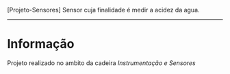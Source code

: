 [Projeto-Sensores] Sensor cuja finalidade é medir a acidez da agua.
___________________________________________________________________
# Informação
Projeto realizado no ambito da cadeira *Instrumentação e Sensores*